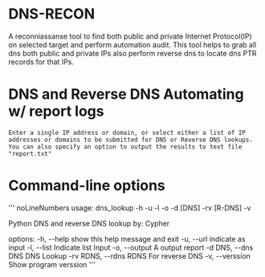 # DNS-RECON
  A reconniassanse tool to find both public and private Internet Protocol(IP) on selected target and perform automation audit. This tool helps to grab all dns both public and private IPs also perform reverse dns to locate dns PTR records for that IPs.



  # DNS and Reverse DNS Automating w/ report logs
    Enter a single IP address or domain, or select either a list of IP addresses or domains to be submitted for DNS or Reverse DNS lookups.  You can also specify an option to output the results to text file "report.txt"

  # Command-line options

''' noLineNumbers
  usage: dns_lookup -h -u -l -o -d [DNS] -rv [R-DNS] -v

Python DNS and reverse DNS lookup by: Cypher

options:
  -h, --help            show this help message and exit
  -u, --url             indicate as input
  -l, --list            Indicate list Input
  -o, --output          A output report
  -d DNS, --dns DNS     DNS Lookup
  -rv RDNS, --rdns RDNS
                        For reverse DNS
  -v, --verssion        Show program verssion
  '''
